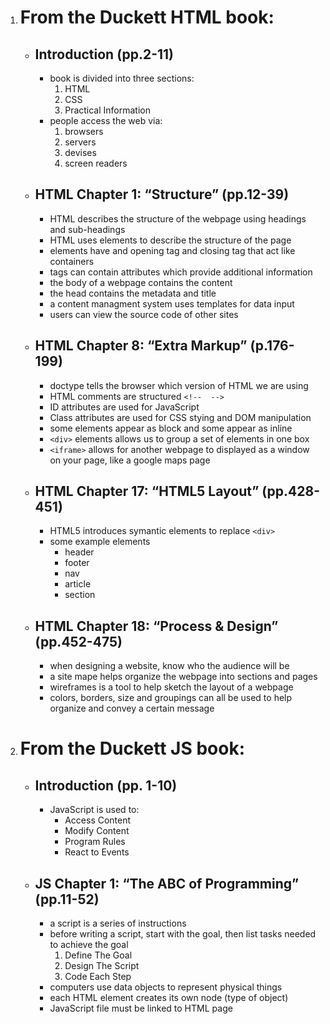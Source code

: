 1) # From the Duckett HTML book:
    
    - ## Introduction (pp.2-11)
    
        - book is divided into three sections:  
            1)  HTML
            2) CSS
            3) Practical Information
        - people access the web via:
            1) browsers
            2) servers
            3) devises
            4) screen readers

    - ## HTML Chapter 1: “Structure” (pp.12-39) 
         
        - HTML describes the structure of the webpage using headings and sub-headings
        - HTML uses elements to describe the structure of the page
        - elements have and opening tag and closing tag that act like containers
        - tags can contain attributes which provide additional information
        - the body of a webpage contains the content
        - the head contains the metadata and title
        - a content managment system uses templates for data input
        - users can view the source code of other sites

    - ## HTML Chapter 8: “Extra Markup” (p.176-199)

        - doctype tells the browser which version of HTML we are using
        - HTML comments are structured ``<!--  -->``
        - ID attributes are used for JavaScript 
        - Class attributes are used for CSS stying and DOM manipulation
        - some elements appear as block and some appear as inline
        - ``<div>`` elements allows us to group a set of elements in one box
         - ``<iframe>`` allows for another webpage to displayed as a window on your page, like a google maps page

    - ## HTML Chapter 17: “HTML5 Layout” (pp.428-451) 
        - HTML5 introduces symantic elements to replace ``<div>``
        - some example elements
            - header
            - footer
            - nav
            - article
            - section
    - ## HTML Chapter 18: “Process & Design” (pp.452-475)  
        - when designing a website, know who the audience will be
        - a site mape helps organize the webpage into sections and pages
        - wireframes is a tool to help sketch the layout of a webpage
        - colors, borders, size and groupings can all be used to help organize and convey a certain message

2) # From the Duckett JS book:  
    - ## Introduction (pp. 1-10)
        - JavaScript is used to:
            - Access Content
            - Modify Content
            - Program Rules
            - React to Events
    - ## JS Chapter 1: “The ABC of Programming” (pp.11-52)  
        - a script is a series of instructions
        - before writing a script, start with the goal, then list tasks needed to achieve the goal  
            1) Define The Goal
            2) Design The Script
            3) Code Each Step
        - computers use data objects to represent physical things
        - each HTML element creates its own node (type of object)
        - JavaScript file must be linked to HTML page
